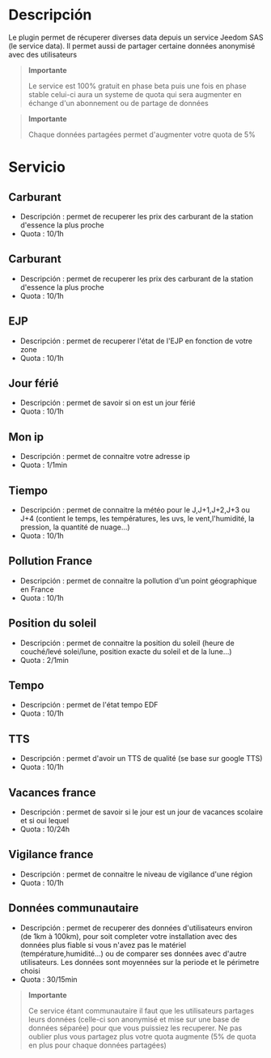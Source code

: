 # Descripción

Le plugin permet de récuperer diverses data depuis un service Jeedom SAS (le service data). Il permet aussi de partager certaine données anonymisé avec des utilisateurs

>**Importante**
>
> Le service est 100% gratuit en phase beta puis une fois en phase stable celui-ci aura un systeme de quota qui sera augmenter en échange d'un abonnement ou de partage de données

>**Importante**
>
>Chaque données partagées permet d'augmenter votre quota de 5%


# Servicio

## Carburant

- Descripción : permet de recuperer les prix des carburant de la station d'essence la plus proche
- Quota : 10/1h

## Carburant

- Descripción : permet de recuperer les prix des carburant de la station d'essence la plus proche
- Quota : 10/1h

## EJP

- Descripción : permet de recuperer l'état de l'EJP en fonction de votre zone
- Quota : 10/1h

## Jour férié

- Descripción : permet de savoir si on est un jour férié
- Quota : 10/1h

## Mon ip

- Descripción : permet de connaitre votre adresse ip
- Quota : 1/1min

## Tiempo

- Descripción : permet de connaitre la météo pour le J,J+1,J+2,J+3 ou J+4 (contient le temps, les températures, les uvs, le vent,l'humidité, la pression, la quantité de nuage...)
- Quota : 10/1h

## Pollution France

- Descripción : permet de connaitre la pollution d'un point géographique en France
- Quota : 10/1h

## Position du soleil

- Descripción : permet de connaitre la position du soleil (heure de couché/levé solei/lune, position exacte du soleil et de la lune...)
- Quota : 2/1min

## Tempo

- Descripción : permet de l'état tempo EDF
- Quota : 10/1h

## TTS

- Descripción : permet d'avoir un TTS de qualité (se base sur google TTS)
- Quota : 10/1h

## Vacances france

- Descripción : permet de savoir si le jour est un jour de vacances scolaire et si oui lequel
- Quota : 10/24h

## Vigilance france

- Descripción : permet de connaitre le niveau de vigilance d'une région
- Quota : 10/1h

## Données communautaire

- Descripción : permet de recuperer des données d'utilisateurs environ (de 1km à 100km), pour soit completer votre installation avec des données plus fiable si vous n'avez pas le matériel (température,humidité...) ou de comparer ses données avec d'autre utilisateurs. Les données sont moyennées sur la periode et le périmetre choisi
- Quota : 30/15min

>**Importante**
>
>Ce service étant communautaire il faut que les utilisateurs partages leurs données (celle-ci son anonymisé et mise sur une base de données séparée) pour que vous puissiez les recuperer. Ne pas oublier plus vous partagez plus votre quota augmente (5% de quota en plus pour chaque données partagées)
